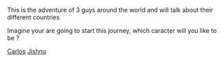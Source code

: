 
This is the adventure of 3 guys around the world and will talk about their different countries 

Imagine your are going to start this journey, which caracter will you like to be ? 

[Carlos](carlos.md)
[Jishnu](jishnu.md)
